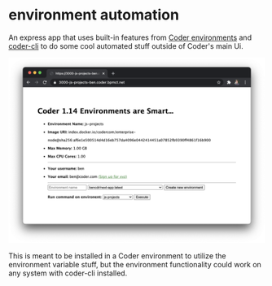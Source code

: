 # environment automation

An express app that uses built-in features from [Coder environments](https://coder.com/docs/environments) and [coder-cli]([coder-cli](https://github.com/cdr/coder-cli)) to do some cool automated stuff outside of Coder's main Ui.

![Web app screenshot](screenshot.png)

This is meant to be installed in a Coder environment to utilize the environment variable stuff, but the environment functionality could work on any system with coder-cli installed.
